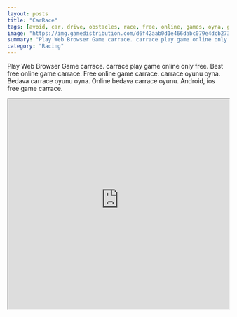 ```yaml
---
layout: posts
title: "CarRace"
tags: [avoid, car, drive, obstacles, race, free, online, games, oyna, game, free, games, play, play, games]
image: "https://img.gamedistribution.com/d6f42aab0d1e466dabc079e4dcb27305.jpg"
summary: "Play Web Browser Game carrace. carrace play game online only free. Best free online game carrace. Free online game carrace. carrace oyunu oyna. Bedava carrace oyunu oyna. Online bedava carrace oyunu. Android, ios free game carrace."
category: "Racing"
---
```


Play Web Browser Game carrace. carrace play game online only free. Best free online game carrace. Free online game carrace. carrace oyunu oyna. Bedava carrace oyunu oyna. Online bedava carrace oyunu. Android, ios free game carrace.

<iframe width="100%" height="480px;" src="https://html5.gamedistribution.com/d6f42aab0d1e466dabc079e4dcb27305/"></iframe>